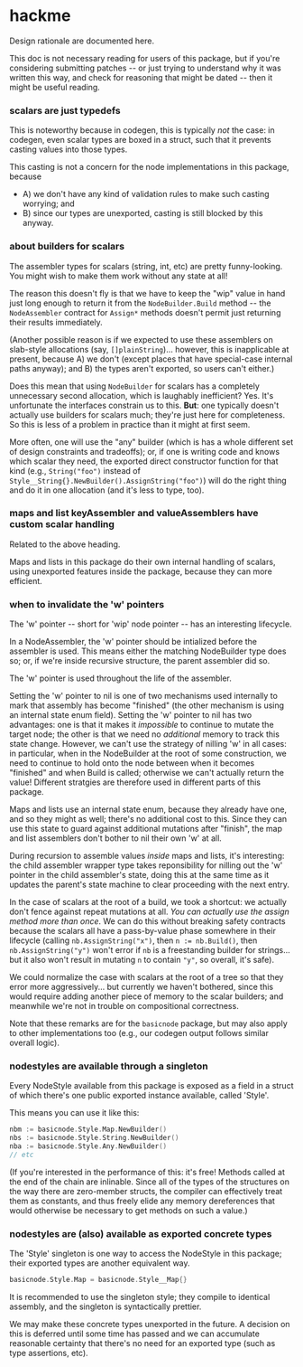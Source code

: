 hackme
======

Design rationale are documented here.

This doc is not necessary reading for users of this package,
but if you're considering submitting patches -- or just trying to understand
why it was written this way, and check for reasoning that might be dated --
then it might be useful reading.

### scalars are just typedefs

This is noteworthy because in codegen, this is typically *not* the case:
in codegen, even scalar types are boxed in a struct, such that it prevents
casting values into those types.

This casting is not a concern for the node implementations in this package, because

- A) we don't have any kind of validation rules to make such casting worrying; and
- B) since our types are unexported, casting is still blocked by this anyway.

### about builders for scalars

The assembler types for scalars (string, int, etc) are pretty funny-looking.
You might wish to make them work without any state at all!

The reason this doesn't fly is that we have to keep the "wip" value in hand
just long enough to return it from the `NodeBuilder.Build` method -- the
`NodeAssembler` contract for `Assign*` methods doesn't permit just returning
their results immediately.

(Another possible reason is if we expected to use these assemblers on
slab-style allocations (say, `[]plainString`)...
however, this is inapplicable at present, because
A) we don't (except places that have special-case internal paths anyway); and
B) the types aren't exported, so users can't either.)

Does this mean that using `NodeBuilder` for scalars has a completely
unnecessary second allocation, which is laughably inefficient?  Yes.
It's unfortunate the interfaces constrain us to this.
**But**: one typically doesn't actually use builders for scalars much;
they're just here for completeness.
So this is less of a problem in practice than it might at first seem.

More often, one will use the "any" builder (which is has a whole different set
of design constraints and tradeoffs);
or, if one is writing code and knows which scalar they need, the exported
direct constructor function for that kind
(e.g., `String("foo")` instead of `Style__String{}.NewBuilder().AssignString("foo")`)
will do the right thing and do it in one allocation (and it's less to type, too).

### maps and list keyAssembler and valueAssemblers have custom scalar handling

Related to the above heading.

Maps and lists in this package do their own internal handling of scalars,
using unexported features inside the package, because they can more efficient.

### when to invalidate the 'w' pointers

The 'w' pointer -- short for 'wip' node pointer -- has an interesting lifecycle.

In a NodeAssembler, the 'w' pointer should be intialized before the assembler is used.
This means either the matching NodeBuilder type does so; or,
if we're inside recursive structure, the parent assembler did so.

The 'w' pointer is used throughout the life of the assembler.

Setting the 'w' pointer to nil is one of two mechanisms used internally
to mark that assembly has become "finished" (the other mechanism is using
an internal state enum field).
Setting the 'w' pointer to nil has two advantages:
one is that it makes it *impossible* to continue to mutate the target node;
the other is that we need no *additional* memory to track this state change.
However, we can't use the strategy of nilling 'w' in all cases: in particular,
when in the NodeBuilder at the root of some construction,
we need to continue to hold onto the node between when it becomes "finished"
and when Build is called; otherwise we can't actually return the value!
Different stratgies are therefore used in different parts of this package.

Maps and lists use an internal state enum, because they already have one,
and so they might as well; there's no additional cost to this.
Since they can use this state to guard against additional mutations after "finish",
the map and list assemblers don't bother to nil their own 'w' at all.

During recursion to assemble values _inside_ maps and lists, it's interesting:
the child assembler wrapper type takes reponsibility for nilling out
the 'w' pointer in the child assembler's state, doing this at the same time as
it updates the parent's state machine to clear proceeding with the next entry.

In the case of scalars at the root of a build, we took a shortcut:
we actually don't fence against repeat mutations at all.
*You can actually use the assign method more than once*.
We can do this without breaking safety contracts because the scalars
all have a pass-by-value phase somewhere in their lifecycle
(calling `nb.AssignString("x")`, then `n := nb.Build()`, then `nb.AssignString("y")`
won't error if `nb` is a freestanding builder for strings... but it also
won't result in mutating `n` to contain `"y"`, so overall, it's safe).

We could normalize the case with scalars at the root of a tree so that they
error more aggressively... but currently we haven't bothered, since this would
require adding another piece of memory to the scalar builders; and meanwhile
we're not in trouble on compositional correctness.

Note that these remarks are for the `basicnode` package, but may also
apply to other implementations too (e.g., our codegen output follows similar
overall logic).

### nodestyles are available through a singleton

Every NodeStyle available from this package is exposed as a field
in a struct of which there's one public exported instance available,
called 'Style'.

This means you can use it like this:

```go
nbm := basicnode.Style.Map.NewBuilder()
nbs := basicnode.Style.String.NewBuilder()
nba := basicnode.Style.Any.NewBuilder()
// etc
```

(If you're interested in the performance of this: it's free!
Methods called at the end of the chain are inlinable.
Since all of the types of the structures on the way there are zero-member
structs, the compiler can effectively treat them as constants,
and thus freely elide any memory dereferences that would
otherwise be necessary to get methods on such a value.)

### nodestyles are (also) available as exported concrete types

The 'Style' singleton is one way to access the NodeStyle in this package;
their exported types are another equivalent way.

```go
basicnode.Style.Map = basicnode.Style__Map{}
```

It is recommended to use the singleton style;
they compile to identical assembly, and the singleton is syntactically prettier.

We may make these concrete types unexported in the future.
A decision on this is deferred until some time has passed and
we can accumulate reasonable certainty that there's no need for an exported type
(such as type assertions, etc).
